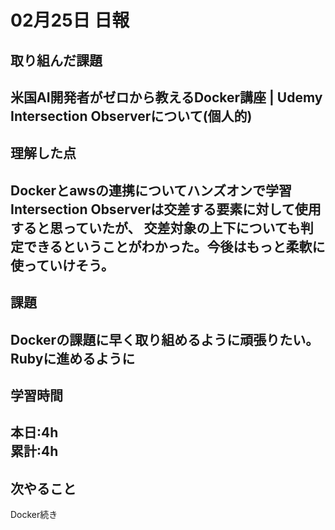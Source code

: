# 02月25日 日報

## 取り組んだ課題
米国AI開発者がゼロから教えるDocker講座 | Udemy
Intersection Observerについて(個人的)
---

## 理解した点
Dockerとawsの連携についてハンズオンで学習
Intersection Observerは交差する要素に対して使用すると思っていたが、
交差対象の上下についても判定できるということがわかった。今後はもっと柔軟に使っていけそう。
---

## 課題
Dockerの課題に早く取り組めるように頑張りたい。
Rubyに進めるように
---

## 学習時間
本日:4h  
累計:4h  
---

## 次やること
Docker続き
